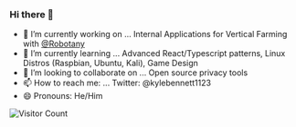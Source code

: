 ### Hi there 👋

- 🔭 I’m currently working on ... Internal Applications for Vertical Farming with [@Robotany](https://github.com/robotany)
- 🌱 I’m currently learning ... Advanced React/Typescript patterns, Linux Distros (Raspbian, Ubuntu, Kali), Game Design
- 👯 I’m looking to collaborate on ... Open source privacy tools
- 📫 How to reach me: ... Twitter: @kylebennett1123
- 😄 Pronouns: He/Him

![Visitor Count](https://profile-counter.glitch.me/{bennentterprise}/count.svg)
<!--
**BennEntterprise/bennentterprise** is a ✨ _special_ ✨ repository because its `README.md` (this file) appears on your GitHub profile.

Here are some ideas to get you started:

- 🤔 I’m looking for help with ...
- 💬 Ask me about ... 
- ⚡ Fun fact: ...
-->
